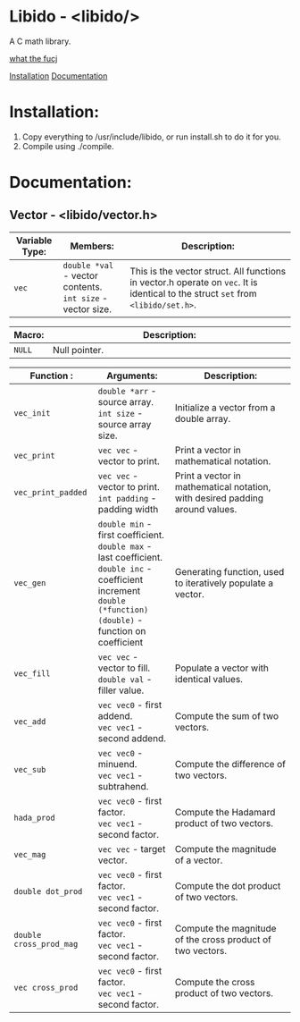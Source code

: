 # Libido - \<libido/\>
A C math library.

[what the fucj]()

[Installation](#installation)
[Documentation](#documentation)
# Installation:
1. Copy everything to /usr/include/libido, or run install.sh to do it for you.
2. Compile using ./compile.
# Documentation:
## Vector - <libido/vector.h>
| Variable Type: | Members: | Description:<img width=1000/> |
| -------------- | -------- | ------------ |
| `vec` | `double *val` - vector contents.<br> `int size` - vector size. | This is the vector struct. All functions in vector.h operate on `vec`. It is identical to the struct `set` from `<libido/set.h>`. |

| Macro: | Description: <img width=1000/> |
| --------- | ------------ |
| `NULL` | Null pointer. |

| Function : | Arguments: | Description:<img width=1000/> |
| ---------- | ---------- | ------------ |
| `vec_init` | `double *arr` - source array.<br> `int size` - source array size. | Initialize a vector from a double array. |
| `vec_print` | `vec vec` - vector to print. | Print a vector in mathematical notation. |
| `vec_print_padded` | `vec vec` - vector to print.<br> `int padding` - padding width | Print a vector in mathematical notation, with desired padding around values. |
| `vec_gen` | `double min` - first coefficient. <br> `double max` - last coefficient. <br> `double inc` - coefficient increment <br> `double (*function)(double)` - function on coefficient | Generating function, used to iteratively populate a vector. |
| `vec_fill` | `vec vec` - vector to fill. <br> `double val` - filler value. | Populate a vector with identical values. |
| `vec_add` | `vec vec0` - first addend. <br> `vec vec1` - second addend. | Compute the sum of two vectors. |
| `vec_sub` | `vec vec0` - minuend. <br> `vec vec1` - subtrahend. | Compute the difference of two vectors. |
| `hada_prod` | `vec vec0` - first factor. <br> `vec vec1` - second factor. | Compute the Hadamard product of two vectors. |
| `vec_mag` | `vec vec` - target vector. | Compute the magnitude of a vector. |
| `double dot_prod` | `vec vec0` - first factor. <br> `vec vec1` - second factor. | Compute the dot product of two vectors. |
| `double cross_prod_mag` | `vec vec0` - first factor. <br> `vec vec1` - second factor. | Compute the magnitude of the cross product of two vectors. |
| `vec cross_prod` | `vec vec0` - first factor. <br> `vec vec1` - second factor. | Compute the cross product of two vectors. |
